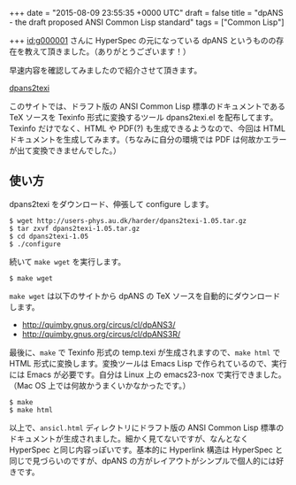 
+++
date = "2015-08-09 23:55:35 +0000 UTC"
draft = false
title = "dpANS - the draft proposed ANSI Common Lisp standard"
tags = ["Common Lisp"]

+++
<a href="http://blog.hatena.ne.jp/g000001/">id:g000001</a> さんに HyperSpec の元になっている dpANS というものの存在を教えて頂きました。（ありがとうございます！）

早速内容を確認してみましたので紹介させて頂きます。

<a href="http://users-phys.au.dk/harder/dpans.html">dpans2texi</a>

このサイトでは、ドラフト版の ANSI Common Lisp 標準のドキュメントである TeX ソースを Texinfo 形式に変換するツール dpans2texi.el を配布してます。Texinfo だけでなく、HTML や PDF(?) も生成できるようなので、今回は HTML ドキュメントを生成してみます。（ちなみに自分の環境では PDF は何故かエラーが出て変換できませんでした。）

## 使い方

dpans2texi をダウンロード、伸張して configure します。

```
$ wget http://users-phys.au.dk/harder/dpans2texi-1.05.tar.gz
$ tar zxvf dpans2texi-1.05.tar.gz
$ cd dpans2texi-1.05
$ ./configure
```


続いて <code>make wget</code> を実行します。

```
$ make wget
```


<code>make wget</code> は以下のサイトから dpANS の TeX ソースを自動的にダウンロードします。

<ul>
<li><a href="http://quimby.gnus.org/circus/cl/dpANS3/">http://quimby.gnus.org/circus/cl/dpANS3/</a></li>
<li><a href="http://quimby.gnus.org/circus/cl/dpANS3R/">http://quimby.gnus.org/circus/cl/dpANS3R/</a></li>
</ul>


最後に、<code>make</code> で Texinfo 形式の temp.texi が生成されますので、<code>make html</code> で HTML 形式に変換します。変換ツールは Emacs Lisp で作られているので、実行には Emacs が必要です。自分は Linux 上の emacs23-nox で実行できました。（Mac OS 上では何故かうまくいかなかったです。）

```
$ make
$ make html
```


以上で、<code>ansicl.html</code> ディレクトリにドラフト版の ANSI Common Lisp 標準のドキュメントが生成されました。細かく見てないですが、なんとなく HyperSpec と同じ内容っぽいです。基本的に Hyperlink 構造は HyperSpec と同じで見づらいのですが、dpANS の方がレイアウトがシンプルで個人的には好きです。


